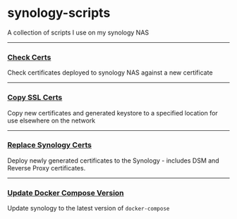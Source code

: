 # synology-scripts
A collection of scripts I use on my synology NAS

---

### [Check Certs](./check_certs.md)

Check certificates deployed to synology NAS against a new certificate

---

### [Copy SSL Certs](./copy_SSL_certs.md)

Copy new certificates and generated keystore to a specified location for use elsewhere on the network

---

### [Replace Synology Certs](./replace_synology_ssl_certs.md)

Deploy newly generated certificates to the Synology - includes DSM and Reverse Proxy certificates.

---

### [Update Docker Compose Version](./update_docker_compose.md)

Update synology to the latest version of `docker-compose`



